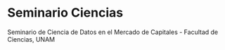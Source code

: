 # Seminario Ciencias
Seminario de Ciencia de Datos en el Mercado de Capitales - Facultad de Ciencias, UNAM
